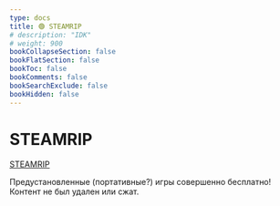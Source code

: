 ```yaml
---
type: docs
title: 🟢 STEAMRIP
# description: "IDK"
# weight: 900
bookCollapseSection: false
bookFlatSection: false
bookToc: false
bookComments: false
bookSearchExclude: false
bookHidden: false
---
```


# STEAMRIP

[STEAMRIP](https://steamrip.com/?nt)

Предустановленные (портативные?) игры совершенно бесплатно! Контент не был удален или сжат.
